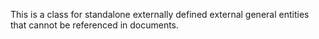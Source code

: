 This is a class for standalone externally defined external general entities that cannot be referenced in documents.